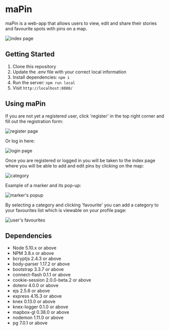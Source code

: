 # maPin
maPin is a web-app that allows users to view, edit and share their stories and favourite spots with pins on a map.


![index page](/docs/home.png)

## Getting Started

1. Clone this repository
2. Update the .env file with your correct local information
3. Install dependencies: `npm i`
4. Run the server: `npm run local`
5. Visit `http://localhost:8080/`

## Using maPin

If you are not yet a registered user, click 'register' in the top right corner and fill out the registration form:

![register page](/docs/register.png)

Or log in here:

![login page](/docs/login.png)

Once you are registered or logged in you will be taken to the index page where you will be able to add and edit pins by clicking on the map:

![category](/docs/category-example.png)

Example of a marker and its pop-up:

![marker's popup](/docs/marker-popup.png)

By selecting a category and clicking 'favourite' you can add a category to your favourites list which is viewable on your profile page:

![user's favourites](/docs/user-profile.png)

## Dependencies

- Node 5.10.x or above
- NPM 3.8.x or above
- bcryptjs 2.4.3 or above
- body-parser 1.17.2 or above
- bootstrap 3.3.7 or above
- connect-flash 0.1.1 or above
- cookie-session 2.0.0-beta.2 or above
- dotenv 4.0.0 or above
- ejs 2.5.6 or above
- express 4.15.3 or above
- knex 0.13.0 or above
- knex-logger 0.1.0 or above
- mapbox-gl 0.38.0 or above
- nodemon 1.11.0 or above
- pg 7.0.1 or above


